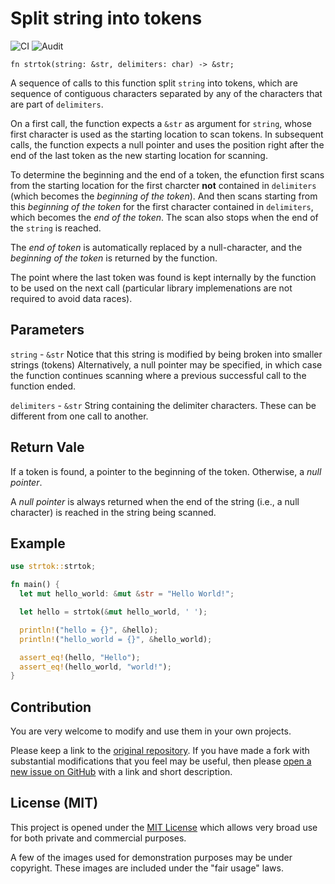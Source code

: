 # Split string into tokens

![CI](https://github.com/victor-iyi/strtok/workflows/CI/badge.svg)
![Audit](https://github.com/victor-iyi/strtok/workflows/Audit/badge.svg)

`fn strtok(string: &str, delimiters: char) -> &str;`

A sequence of calls to this function split `string` into tokens, which are sequence
of contiguous characters separated by any of the characters that are part of `delimiters`.

On a first call, the function expects a `&str` as argument for `string`, whose
first character is used as the starting location to scan tokens. In subsequent
calls, the function expects a null pointer and uses the position right after the
end of the last token as the new starting location for scanning.

To determine the beginning and the end of a token, the efunction first scans from
the starting location for the first charcter **not** contained in `delimiters`
(which becomes the *beginning of the token*). And then scans starting from this
*beginning of the token* for the first character contained in `delimiters`,
which becomes the *end of the token*. The scan also stops when the end of the
`string` is reached.

The *end of token* is automatically replaced by a null-character, and the
*beginning of the token* is returned by the function.

The point where the last token was found is kept internally by the function to
be used on the next call (particular library implemenations are not required to
avoid data races).

## Parameters

`string` - `&str`
  Notice that this string is modified by being broken into smaller strings (tokens)
  Alternatively, a null pointer may be specified, in which case the function
  continues scanning where a previous successful call to the function ended.

`delimiters` - `&str`
  String containing the delimiter characters.
  These can be different from one call to another.

## Return Vale

If a token is found, a pointer to the beginning of the token.
Otherwise, a *null pointer*.

A *null pointer* is always returned when the end of the string (i.e., a null
character) is reached in the string being scanned.

## Example

```rust
use strtok::strtok;

fn main() {
  let mut hello_world: &mut &str = "Hello World!";

  let hello = strtok(&mut hello_world, ' ');

  println!("hello = {}", &hello);
  println!("hello_world = {}", &hello_world);

  assert_eq!(hello, "Hello");
  assert_eq!(hello_world, "world!");
}
```

## Contribution

You are very welcome to modify and use them in your own projects.

Please keep a link to the [original repository]. If you have made a fork with substantial modifications that you feel may be useful, then please [open a new issue on GitHub][issues] with a link and short description.

[original repository]: https://github.com/victor-iyi/strtok
[issues]: https://github.com/victor-iyi/strtok/issues

## License (MIT)

This project is opened under the [MIT License][license] which allows very broad use for both private and commercial purposes.

A few of the images used for demonstration purposes may be under copyright. These images are included under the "fair usage" laws.

[license]: ./LICENSE
